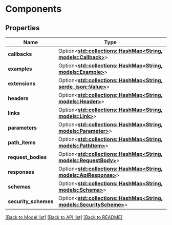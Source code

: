 # Components

## Properties

Name | Type | Description | Notes
------------ | ------------- | ------------- | -------------
**callbacks** | Option<[**std::collections::HashMap<String, models::Callback>**](Callback.md)> |  | [optional]
**examples** | Option<[**std::collections::HashMap<String, models::Example>**](Example.md)> |  | [optional]
**extensions** | Option<[**std::collections::HashMap<String, serde_json::Value>**](serde_json::Value.md)> |  | [optional]
**headers** | Option<[**std::collections::HashMap<String, models::Header>**](Header.md)> |  | [optional]
**links** | Option<[**std::collections::HashMap<String, models::Link>**](Link.md)> |  | [optional]
**parameters** | Option<[**std::collections::HashMap<String, models::Parameter>**](Parameter.md)> |  | [optional]
**path_items** | Option<[**std::collections::HashMap<String, models::PathItem>**](PathItem.md)> |  | [optional]
**request_bodies** | Option<[**std::collections::HashMap<String, models::RequestBody>**](RequestBody.md)> |  | [optional]
**responses** | Option<[**std::collections::HashMap<String, models::ApiResponse>**](ApiResponse.md)> |  | [optional]
**schemas** | Option<[**std::collections::HashMap<String, models::Schema>**](Schema.md)> |  | [optional]
**security_schemes** | Option<[**std::collections::HashMap<String, models::SecurityScheme>**](SecurityScheme.md)> |  | [optional]

[[Back to Model list]](../README.md#documentation-for-models) [[Back to API list]](../README.md#documentation-for-api-endpoints) [[Back to README]](../README.md)



